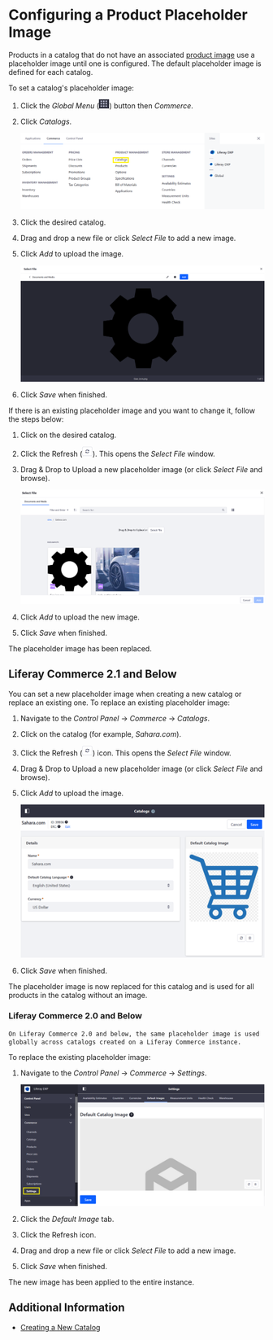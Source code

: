 # Configuring a Product Placeholder Image

Products in a catalog that do not have an associated [product image](../creating-and-managing-products/products/product-images.md) use a placeholder image until one is configured. The default placeholder image is defined for each catalog.

To set a catalog's placeholder image:

1. Click the _Global Menu_ (![Applications Menu icon](../../images/icon-applications-menu.png)) button then _Commerce_.
1. Click _Catalogs_.

    ![Click the Refresh button to change the image.](./configuring-a-product-placeholder-image/images/05.png)

1. Click the desired catalog.
1. Drag and drop a new file or click _Select File_ to add a new image.
1. Click _Add_ to upload the image.

    ![You can drag and drop an image or select a file to browse.](./configuring-a-product-placeholder-image/images/06.png)

1. Click _Save_ when finished.

If there is an existing placeholder image and you want to change it, follow the steps below:

1. Click on the desired catalog.
1. Click the Refresh (![Refresh icon](../../images/icon-refresh.png)). This opens the _Select File_ window.
1. Drag & Drop to Upload a new placeholder image (or click _Select File_ and browse).

    ![Upload a new placeholder image to replace the current one.](./configuring-a-product-placeholder-image/images/02.png)

1. Click _Add_ to upload the new image.
1. Click _Save_ when finished.

The placeholder image has been replaced.

## Liferay Commerce 2.1 and Below

You can set a new placeholder image when creating a new catalog or replace an existing one. To replace an existing placeholder image:

1. Navigate to the _Control Panel_ &rarr; _Commerce_ &rarr; _Catalogs_.
1. Click on the catalog (for example, _Sahara.com_).
1. Click the Refresh (![Refresh icon](../../images/icon-refresh.png)) icon. This opens the _Select File_ window.
1. Drag & Drop to Upload a new placeholder image (or click _Select File_ and browse).
1. Click _Add_ to upload the image.

     ![Verify the image.](./configuring-a-product-placeholder-image/images/03.png)

1. Click _Save_ when finished.

The placeholder image is now replaced for this catalog and is used for all products in the catalog without an image.

### Liferay Commerce 2.0 and Below

```{tip}
On Liferay Commerce 2.0 and below, the same placeholder image is used globally across catalogs created on a Liferay Commerce instance.
```

To replace the existing placeholder image:

1. Navigate to the _Control Panel_ &rarr; _Commerce_ &rarr; _Settings_.

    ![Default Image is in the Settings tab.](./configuring-a-product-placeholder-image/images/04.png)

1. Click the _Default Image_ tab.
1. Click the Refresh icon.
1. Drag and drop a new file or click _Select File_ to add a new image.
1. Click _Save_ when finished.

The new image has been applied to the entire instance.

## Additional Information

* [Creating a New Catalog](./creating-a-new-catalog.md)

